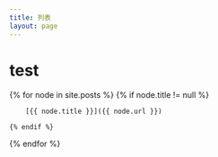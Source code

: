 ```yaml
---
title: 列表
layout: page
---
```

# test

{% for node in site.posts %}
    {% if node.title != null %}

        [{{ node.title }}]({{ node.url }})

    {% endif %}
{% endfor %}